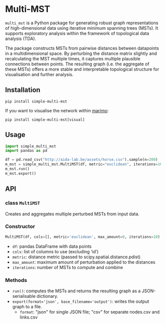# Multi-MST
`multi_mst` is a Python package for generating robust graph representations of high-dimensional data using iterative minimum spanning trees (MSTs). It supports exploratory analysis within the framework of topological data analysis (TDA).

The package constructs MSTs from pairwise distances between datapoints in a multidimensional space. By perturbing the distance matrix slightly and recalculating the MST multiple times, it captures multiple plausible connections between points. The resulting graph (i.e. the aggregate of these MSTs) offers a more stable and interpretable topological structure for visualisation and further analysis.

## Installation
```
pip install simple-multi-mst
```

If you want to visualise the network within [marimo](http://marimo.io):
```
pip install simple-multi-mst[visual]
```

## Usage
```python
import simple_multi_mst
import pandas as pd

df = pd.read_csv("http://aida-lab.be/assets/horse.csv").sample(n=200)
m_mst = simple_multi_mst.MultiMST(df, metric="euclidean", iterations=100)
m_mst.run()
m_mst.export()
```

## API
### class `MultiMST`
Creates and aggregates multiple perturbed MSTs from input data.

### Constructor
```python
MultiMST(df, cols=[], metric='euclidean', max_amount=0, iterations=10)
```
- `df`: pandas DataFrame with data points
- `cols`: list of columns to use (excluding ‘id’)
- `metric`: distance metric (passed to scipy.spatial.distance.pdist)
- `max_amount`: maximum amount of perturbation applied to the distances
- `iterations`: number of MSTs to compute and combine

### Methods
- `run()`: computes the MSTs and returns the resulting graph as a JSON-serialisable dictionary.
- `export(format='json', base_filename='output')`: writes the output graph to a file.
    - `format`: "json" for single JSON file; "csv" for separate nodes.csv and links.csv